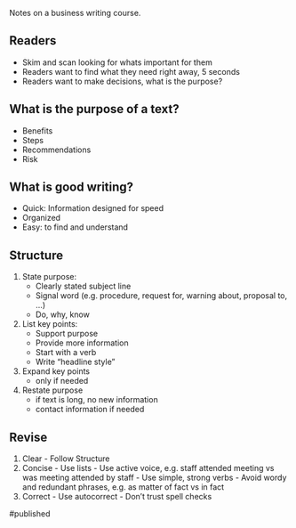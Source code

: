 Notes on a business writing course.

## Readers
- Skim and scan looking for whats important for them
- Readers want to find what they need right away, 5 seconds
- Readers want to make decisions, what is the purpose?

## What is the purpose of a text?
- Benefits
- Steps
- Recommendations
- Risk

## What is good writing?
- Quick: Information designed for speed
- Organized
- Easy: to find and understand

## Structure
1. State purpose:
    - Clearly stated subject line
    - Signal word (e.g. procedure, request for, warning about, proposal to, …)
    - Do, why, know
2. List key points:
    - Support purpose
    - Provide more information 
    - Start with a verb 
    - Write “headline style”
3. Expand key points 
    - only if needed
4. Restate purpose
    - if text is long, no new information
    - contact information if needed

## Revise
1. Clear
		- Follow Structure
2. Concise
		- Use lists
		- Use active voice, e.g. staff attended meeting vs was meeting attended by staff 
		- Use simple, strong verbs
		- Avoid wordy and redundant phrases, e.g. as matter of fact vs in fact
3. Correct 
		- Use autocorrect
		- Don’t trust spell checks

#published